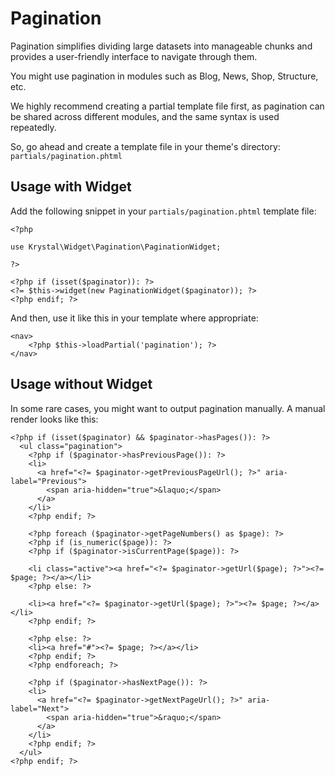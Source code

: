 
Pagination
======

Pagination simplifies dividing large datasets into manageable chunks and provides a user-friendly interface to navigate through them.

You might use pagination in modules such as Blog, News, Shop, Structure, etc.

We highly recommend creating a partial template file first, as pagination can be shared across different modules, and the same syntax is used repeatedly.

So, go ahead and create a template file in your theme's directory: `partials/pagination.phtml`

## Usage with Widget

Add the following snippet in your `partials/pagination.phtml` template file:

    <?php
    
    use Krystal\Widget\Pagination\PaginationWidget;
    
    ?>
    
    <?php if (isset($paginator)): ?>
    <?= $this->widget(new PaginationWidget($paginator)); ?>
    <?php endif; ?>

And then, use it like this in your template where appropriate:

    <nav>
        <?php $this->loadPartial('pagination'); ?>
    </nav>

## Usage without Widget

In some rare cases, you might want to output pagination manually. A manual render looks like this:

    <?php if (isset($paginator) && $paginator->hasPages()): ?>
      <ul class="pagination">
    	<?php if ($paginator->hasPreviousPage()): ?>
    	<li>
    	  <a href="<?= $paginator->getPreviousPageUrl(); ?>" aria-label="Previous">
    		<span aria-hidden="true">&laquo;</span>
    	  </a>
    	</li>
    	<?php endif; ?>
    
    	<?php foreach ($paginator->getPageNumbers() as $page): ?>
    	<?php if (is_numeric($page)): ?>
    	<?php if ($paginator->isCurrentPage($page)): ?>
    	
    	<li class="active"><a href="<?= $paginator->getUrl($page); ?>"><?= $page; ?></a></li>
    	<?php else: ?>
    	
    	<li><a href="<?= $paginator->getUrl($page); ?>"><?= $page; ?></a></li>
    	<?php endif; ?>
    	
    	<?php else: ?>
    	<li><a href="#"><?= $page; ?></a></li>
    	<?php endif; ?>
    	<?php endforeach; ?>
    	
    	<?php if ($paginator->hasNextPage()): ?>
    	<li>
    	  <a href="<?= $paginator->getNextPageUrl(); ?>" aria-label="Next">
    		<span aria-hidden="true">&raquo;</span>
    	  </a>
    	</li>
    	<?php endif; ?>
      </ul>
    <?php endif; ?>